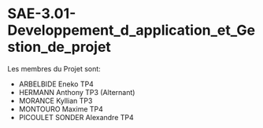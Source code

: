 # SAE-3.01-Developpement_d_application_et_Gestion_de_projet

Les membres du Projet sont:

- ARBELBIDE         Eneko       TP4
- HERMANN           Anthony     TP3 (Alternant)
- MORANCE           Kyllian     TP3             
- MONTOURO          Maxime      TP4             
- PICOULET SONDER   Alexandre   TP4             
